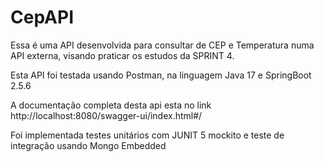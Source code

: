 # CepAPI

Essa é uma API desenvolvida para consultar de CEP e Temperatura numa API externa, visando praticar os estudos da SPRINT 4.

Esta API foi testada usando Postman, na linguagem Java 17 e SpringBoot 2.5.6

A documentação completa desta api esta no link http://localhost:8080/swagger-ui/index.html#/

Foi implementada testes unitários com JUNIT 5 mockito e teste de integração usando Mongo Embedded
